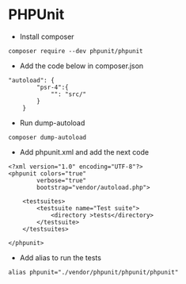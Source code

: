# PHPUnit

- Install composer
```
composer require --dev phpunit/phpunit
```
- Add the code below in composer.json
```
"autoload": {
        "psr-4":{
            "": "src/"
        }
    }
```
- Run dump-autoload
```
composer dump-autoload
```
- Add phpunit.xml and add the next code
```
<?xml version="1.0" encoding="UTF-8"?>
<phpunit colors="true"
        verbose="true"
        bootstrap="vendor/autoload.php">
        
    <testsuites>
        <testsuite name="Test suite">
            <directory >tests</directory>
        </testsuite>
    </testsuites>

</phpunit>
```

- Add alias to run the tests
```
alias phpunit="./vendor/phpunit/phpunit/phpunit"
```
